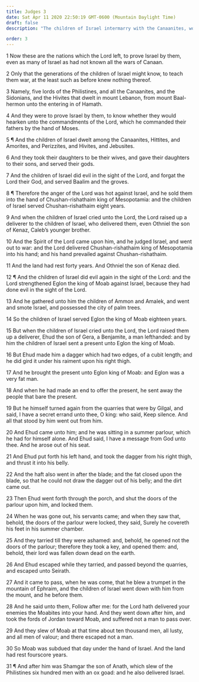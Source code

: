 ```yaml
---
title: Judges 3
date: Sat Apr 11 2020 22:50:19 GMT-0600 (Mountain Daylight Time)
draft: false
description: "The children of Israel intermarry with the Canaanites, worship false gods, and are cursed—Othniel judges the Israelites—They serve Moab and are delivered by Ehud, who slays Eglon."

order: 3
---
```

    
1 Now these are the nations which the Lord left, to prove Israel by them, even as many of Israel as had not known all the wars of Canaan.

2 Only that the generations of the children of Israel might know, to teach them war, at the least such as before knew nothing thereof.

3 Namely, five lords of the Philistines, and all the Canaanites, and the Sidonians, and the Hivites that dwelt in mount Lebanon, from mount Baal-hermon unto the entering in of Hamath.

4 And they were to prove Israel by them, to know whether they would hearken unto the commandments of the Lord, which he commanded their fathers by the hand of Moses.

5 ¶ And the children of Israel dwelt among the Canaanites, Hittites, and Amorites, and Perizzites, and Hivites, and Jebusites.

6 And they took their daughters to be their wives, and gave their daughters to their sons, and served their gods.

7 And the children of Israel did evil in the sight of the Lord, and forgat the Lord their God, and served Baalim and the groves.

8 ¶ Therefore the anger of the Lord was hot against Israel, and he sold them into the hand of Chushan-rishathaim king of Mesopotamia: and the children of Israel served Chushan-rishathaim eight years.

9 And when the children of Israel cried unto the Lord, the Lord raised up a deliverer to the children of Israel, who delivered them, even Othniel the son of Kenaz, Caleb’s younger brother.

10 And the Spirit of the Lord came upon him, and he judged Israel, and went out to war: and the Lord delivered Chushan-rishathaim king of Mesopotamia into his hand; and his hand prevailed against Chushan-rishathaim.

11 And the land had rest forty years. And Othniel the son of Kenaz died.

12 ¶ And the children of Israel did evil again in the sight of the Lord: and the Lord strengthened Eglon the king of Moab against Israel, because they had done evil in the sight of the Lord.

13 And he gathered unto him the children of Ammon and Amalek, and went and smote Israel, and possessed the city of palm trees.

14 So the children of Israel served Eglon the king of Moab eighteen years.

15 But when the children of Israel cried unto the Lord, the Lord raised them up a deliverer, Ehud the son of Gera, a Benjamite, a man lefthanded: and by him the children of Israel sent a present unto Eglon the king of Moab.

16 But Ehud made him a dagger which had two edges, of a cubit length; and he did gird it under his raiment upon his right thigh.

17 And he brought the present unto Eglon king of Moab: and Eglon was a very fat man.

18 And when he had made an end to offer the present, he sent away the people that bare the present.

19 But he himself turned again from the quarries that were by Gilgal, and said, I have a secret errand unto thee, O king: who said, Keep silence. And all that stood by him went out from him.

20 And Ehud came unto him; and he was sitting in a summer parlour, which he had for himself alone. And Ehud said, I have a message from God unto thee. And he arose out of his seat.

21 And Ehud put forth his left hand, and took the dagger from his right thigh, and thrust it into his belly.

22 And the haft also went in after the blade; and the fat closed upon the blade, so that he could not draw the dagger out of his belly; and the dirt came out.

23 Then Ehud went forth through the porch, and shut the doors of the parlour upon him, and locked them.

24 When he was gone out, his servants came; and when they saw that, behold, the doors of the parlour were locked, they said, Surely he covereth his feet in his summer chamber.

25 And they tarried till they were ashamed: and, behold, he opened not the doors of the parlour; therefore they took a key, and opened them: and, behold, their lord was fallen down dead on the earth.

26 And Ehud escaped while they tarried, and passed beyond the quarries, and escaped unto Seirath.

27 And it came to pass, when he was come, that he blew a trumpet in the mountain of Ephraim, and the children of Israel went down with him from the mount, and he before them.

28 And he said unto them, Follow after me: for the Lord hath delivered your enemies the Moabites into your hand. And they went down after him, and took the fords of Jordan toward Moab, and suffered not a man to pass over.

29 And they slew of Moab at that time about ten thousand men, all lusty, and all men of valour; and there escaped not a man.

30 So Moab was subdued that day under the hand of Israel. And the land had rest fourscore years.

31 ¶ And after him was Shamgar the son of Anath, which slew of the Philistines six hundred men with an ox goad: and he also delivered Israel.
